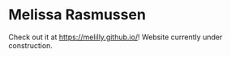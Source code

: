 # Melissa Rasmussen

Check out it at https://melilly.github.io/! Website currently under construction.

